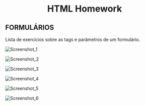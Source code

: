 <h1 align="center">
    <p><b>HTML Homework</b></p>
</h1>

## **FORMULÁRIOS**

Lista de exercícios sobre as tags e parâmetros de um formulário.

![Screenshot_1](https://github.com/LivinyAguiar/ExerciciosHTML/assets/161062699/8e23b03e-6572-43d6-98c1-b04133888076)

![Screenshot_2](https://github.com/LivinyAguiar/ExerciciosHTML/assets/161062699/22e633c1-205c-4552-81bd-b002cf0da9e7)

![Screenshot_3](https://github.com/LivinyAguiar/ExerciciosHTML/assets/161062699/740a985a-d748-4ccb-9467-81d60e6d238e)

![Screenshot_4](https://github.com/LivinyAguiar/ExerciciosHTML/assets/161062699/ddf5ab7c-83c0-423e-8450-927247f80b55)

![Screenshot_5](https://github.com/LivinyAguiar/ExerciciosHTML/assets/161062699/0e771d63-0cec-4905-ab7c-ead04582382d)

![Screenshot_6](https://github.com/LivinyAguiar/ExerciciosHTML/assets/161062699/55a2e299-6cca-4178-8bc6-4948629c81d5)
